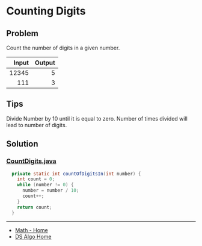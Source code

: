 # Counting Digits

## Problem

Count the number of digits in a given number.

|  Input |  Output |
|-------:|--------:|
|  12345 |       5 |
|    111 |       3 |

## Tips

Divide Number by 10 until it is equal to zero. Number of times divided will lead to
number of digits.

## Solution

### [CountDigits.java](../../src/main/java/com/math/CountDigits.java)

```java
  private static int countOfDigitsIn(int number) {
    int count = 0;
    while (number != 0) {
      number = number / 10;
      count++;
    }
    return count;
  }
```

___

* [Math - Home](math.md)
* [DS Algo Home](../../README.md)